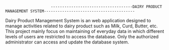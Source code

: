                         ------------------------------------DAIRY PRODUCT MANAGEMENT SYSTEM----------------------------------------


Dairy Product Management System is an web application designed to manage activities related  to dairy product such as Milk, Curd, Butter, etc.
This project mainly focus on maintaining of everyday data in which different levels of users are restricted to access the database. Only the authorized 
administrator can access and update the database system.
